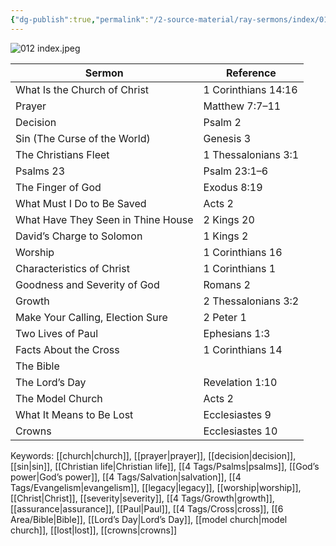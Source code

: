 ```yaml
---
{"dg-publish":true,"permalink":"/2-source-material/ray-sermons/index/012-sep-1960-nov-1960/"}
---
```


![012 index.jpeg](/img/user/2%20Source%20Material/Ray%20Sermons/Scans/012%20index.jpeg)

| Sermon                                | Reference                   |
|---------------------------------------|-----------------------------|
| What Is the Church of Christ          | 1 Corinthians 14:16         |
| Prayer                                | Matthew 7:7–11              |
| Decision                              | Psalm 2                     |
| Sin (The Curse of the World)          | Genesis 3                   |
| The Christians Fleet                  | 1 Thessalonians 3:1         |
| Psalms 23                             | Psalm 23:1–6                |
| The Finger of God                     | Exodus 8:19                 |
| What Must I Do to Be Saved            | Acts 2                      |
| What Have They Seen in Thine House    | 2 Kings 20                  |
| David’s Charge to Solomon             | 1 Kings 2                   |
| Worship                               | 1 Corinthians 16            |
| Characteristics of Christ             | 1 Corinthians 1             |
| Goodness and Severity of God          | Romans 2                    |
| Growth                                | 2 Thessalonians 3:2         |
| Make Your Calling, Election Sure      | 2 Peter 1                   |
| Two Lives of Paul                     | Ephesians 1:3               |
| Facts About the Cross                 | 1 Corinthians 14            |
| The Bible                             |                             |
| The Lord’s Day                        | Revelation 1:10             |
| The Model Church                      | Acts 2                      |
| What It Means to Be Lost              | Ecclesiastes 9              |
| Crowns                                | Ecclesiastes 10             |

Keywords: [[church\|church]], [[prayer\|prayer]], [[decision\|decision]], [[sin\|sin]], [[Christian life\|Christian life]], [[4 Tags/Psalms\|psalms]], [[God’s power\|God’s power]], [[4 Tags/Salvation\|salvation]], [[4 Tags/Evangelism\|evangelism]], [[legacy\|legacy]], [[worship\|worship]], [[Christ\|Christ]], [[severity\|severity]], [[4 Tags/Growth\|growth]], [[assurance\|assurance]], [[Paul\|Paul]], [[4 Tags/Cross\|cross]], [[6 Area/Bible\|Bible]], [[Lord’s Day\|Lord’s Day]], [[model church\|model church]], [[lost\|lost]], [[crowns\|crowns]]